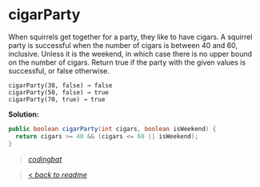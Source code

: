 # cigarParty

When squirrels get together for a party, they like to have cigars. A squirrel party is successful when the number of cigars is between 40 and 60, inclusive. Unless it is the weekend, in which case there is no upper bound on the number of cigars. Return true if the party with the given values is successful, or false otherwise.

```
cigarParty(30, false) → false
cigarParty(50, false) → true
cigarParty(70, true) → true
```

**Solution:**

```java
public boolean cigarParty(int cigars, boolean isWeekend) {
  return cigars >= 40 && (cigars <= 60 || isWeekend);
}
```

> _[codingbat](http://codingbat.com/prob/p159531)_

> [< _back to readme_](/README.md)